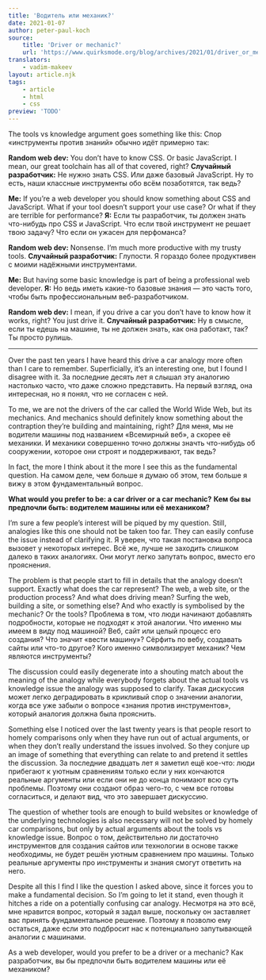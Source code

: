 ```yaml
---
title: 'Водитель или механик?'
date: 2021-01-07
author: peter-paul-koch
source:
    title: 'Driver or mechanic?'
    url: 'https://www.quirksmode.org/blog/archives/2021/01/driver_or_mecha.html'
translators:
    - vadim-makeev
layout: article.njk
tags:
    - article
    - html
    - css
preview: 'TODO'
---
```


The tools vs knowledge argument goes something like this:
Спор «инструменты против знаний» обычно идёт примерно так:

**Random web dev:** You don’t have to know CSS. Or basic JavaScript. I mean, our great toolchain has all of that covered, right?
**Случайный разработчик:** Не нужно знать CSS. Или даже базовый JavaScript. Ну то есть, наши классные инструменты обо всём позаботятся, так ведь?

**Me:** If you’re a web developer you should know something about CSS and JavaScript. What if your tool doesn’t support your use case? Or what if they are terrible for performance?
**Я:** Если ты разработчик, ты должен знать что-нибудь про CSS и JavaScript. Что если твой инструмент не решает твою задачу? Что если он ужасен для перфоманса?

**Random web dev:** Nonsense. I’m much more productive with my trusty tools.
**Случайный разработчик:** Глупости. Я гораздо более продуктивен с моими надёжными инструментами.

**Me:** But having some basic knowledge is part of being a professional web developer.
**Я:** Но ведь иметь какие-то базовые знания — это часть того, чтобы быть профессиональным веб-разработчиком.

**Random web dev:** I mean, if you drive a car you don’t have to know how it works, right? You just drive it.
**Случайный разработчик:** Ну в смысле, если ты едешь на машине, ты не должен знать, как она работакт, так? Ты просто рулишь.

* * *

Over the past ten years I have heard this drive a car analogy more often than I care to remember. Superficially, it’s an interesting one, but I found I disagree with it.
За последние десять лет я слышал эту аналогию настолько часто, что даже сложно представить. На первый взгляд, она интересная, но я понял, что не согласен с ней.

To me, we are not the drivers of the car called the World Wide Web, but its mechanics. And mechanics should definitely know something about the contraption they’re building and maintaining, right?
Для меня, мы не водители машины под названием «Всемирный веб», а скорее её механики. И механики совершенно точно должны значть что-нибудь об сооружении, которое они строят и поддерживают, так ведь?

In fact, the more I think about it the more I see this as the fundamental question.
На самом деле, чем больше я думаю об этом, тем больше я вижу в этом фундаментальный вопрос.

**What would you prefer to be: a car driver or a car mechanic?**
**Кем бы вы предпочли быть: водителем машины или её механиком?**

I’m sure a few people’s interest will be piqued by my question. Still, analogies like this one should not be taken too far. They can easily confuse the issue instead of clarifying it.
Я уверен, что такая постановка вопроса вызовет у некоторых интерес. Всё же, лучше не заходить слишком далеко в таких аналогиях. Они могут легко запутать вопрос, вместо его прояснения.

The problem is that people start to fill in details that the analogy doesn’t support. Exactly what does the car represent? The web, a web site, or the production process? And what does driving mean? Surfing the web, building a site, or something else? And who exactly is symbolised by the mechanic? Or the tools?
Проблема в том, что люди начинают добавлять подробности, которые не подходят к этой аналогии. Что именно мы имеем в виду под машиной? Веб, сайт или целый процесс его создания? Что значит «вести машину»? Сёрфить по вебу, создавать сайты или что-то другое? Кого именно символизирует механик? Чем являются инструменты?

The discussion could easily degenerate into a shouting match about the meaning of the analogy while everybody forgets about the actual tools vs knowledge issue the analogy was supposed to clarify.
Такая дискуссия может легко деградировать в крикливый спор о значении аналогии, когда все уже забыли о вопросе «знания против инструментов», который аналогия должна была прояснить.

Something else I noticed over the last twenty years is that people resort to homely comparisons only when they have run out of actual arguments, or when they don’t really understand the issues involved. So they conjure up an image of something that everything can relate to and pretend it settles the discussion.
За последние двадцать лет я заметил ещё кое-что: люди прибегают к уютным сравнениям только если у них кончаются реальные аргументы или если они не до конца понимают всю суть проблемы. Поэтому они создают образ чего-то, с чем все готовы согласиться, и делают вид, что это завершает дискуссию.

The question of whether tools are enough to build websites or knowledge of the underlying technologies is also necessary will not be solved by homely car comparisons, but only by actual arguments about the tools vs knowledge issue.
Вопрос о том, действительно ли достаточно инструментов для создания сайтов или технологии в основе также необходимы, не будет решён уютным сравнением про машины. Только реальные аргументы про инструменты и знания смогут ответить на него.

Despite all this I find I like the question I asked above, since it forces you to make a fundamental decision. So I’m going to let it stand, even though it hitches a ride on a potentially confusing car analogy.
Несмотря на это всё, мне нравится вопрос, который я задал выше, поскольку он заставляет вас принять фундаментальное решение. Поэтому я позволю ему остаться, даже если это подбросит нас к потенциально запутывающей аналогии с машинами.

As a web developer, would you prefer to be a driver or a mechanic?
Как разработчик, вы бы предпочли быть водителем машины или её механиком?
